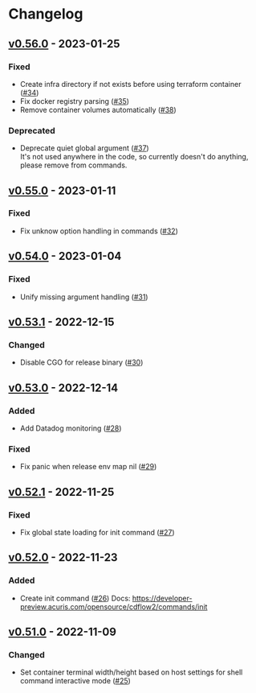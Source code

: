 # Changelog

## [v0.56.0](https://github.com/mergermarket/cdflow2/releases/tag/v0.56.0) - 2023-01-25

### Fixed

- Create infra directory if not exists before using terraform container ([#34](https://github.com/mergermarket/cdflow2/pull/34))
- Fix docker registry parsing ([#35](https://github.com/mergermarket/cdflow2/pull/35))
- Remove container volumes automatically ([#38](https://github.com/mergermarket/cdflow2/pull/38))

### Deprecated

- Deprecate quiet global argument ([#37](https://github.com/mergermarket/cdflow2/pull/37))  
  It's not used anywhere in the code, so currently doesn't do anything, please remove from commands.

## [v0.55.0](https://github.com/mergermarket/cdflow2/releases/tag/v0.55.0) - 2023-01-11

### Fixed

- Fix unknow option handling in commands ([#32](https://github.com/mergermarket/cdflow2/pull/32))

## [v0.54.0](https://github.com/mergermarket/cdflow2/releases/tag/v0.54.0) - 2023-01-04

### Fixed

- Unify missing argument handling ([#31](https://github.com/mergermarket/cdflow2/pull/31))

## [v0.53.1](https://github.com/mergermarket/cdflow2/releases/tag/v0.53.1) - 2022-12-15

### Changed

- Disable CGO for release binary ([#30](https://github.com/mergermarket/cdflow2/pull/30))

## [v0.53.0](https://github.com/mergermarket/cdflow2/releases/tag/v0.53.0) - 2022-12-14

### Added

- Add Datadog monitoring ([#28](https://github.com/mergermarket/cdflow2/pull/28))

### Fixed

- Fix panic when release env map nil ([#29](https://github.com/mergermarket/cdflow2/pull/29))

## [v0.52.1](https://github.com/mergermarket/cdflow2/releases/tag/v0.52.1) - 2022-11-25

### Fixed

- Fix global state loading for init command ([#27](https://github.com/mergermarket/cdflow2/pull/27))

## [v0.52.0](https://github.com/mergermarket/cdflow2/releases/tag/v0.52.0) - 2022-11-23

### Added

- Create init command ([#26](https://github.com/mergermarket/cdflow2/pull/26))
  Docs: https://developer-preview.acuris.com/opensource/cdflow2/commands/init

## [v0.51.0](https://github.com/mergermarket/cdflow2/releases/tag/v0.51.0) - 2022-11-09

### Changed

- Set container terminal width/height based on host settings for shell command interactive mode ([#25](https://github.com/mergermarket/cdflow2/pull/25))
